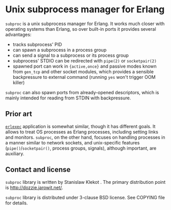 Unix subprocess manager for Erlang
==================================

`subproc` is a unix subprocess manager for Erlang. It works much closer with
operating systems than Erlang, so over built-in ports it provides several
advantages:

* tracks subprocess' PID
* can spawn a subprocess in a process group
* can send a signal to a subprocess or its process group
* subprocess' STDIO can be redirected with `pipe(2)` or `socketpair(2)`
* spawned port can work in `{active,once}` and passive modes known from
  `gen_tcp` and other socket modules, which provides a sensible backpressure
  to external command (running `yes` won't trigger OOM killer)

`subproc` can also spawn ports from already-opened descriptors, which is
mainly intended for reading from STDIN with backpressure.

Prior art
---------

[`erlexec`](https://github.com/saleyn/erlexec) application is somewhat
similar, though it has different goals. It allows to treat OS processes as
Erlang processes, including setting links and monitors. `subproc`, on the
other hand, focuses on handling processes in a manner similar to network
sockets, and unix-specific features (`pipe()`/`socketpair()`, process groups,
signals), although important, are auxiliary.

Contact and license
-------------------

`subproc` library is written by Stanislaw Klekot <dozzie at jarowit.net>.
The primary distribution point is <http://dozzie.jarowit.net/>.

`subproc` library is distributed under 3-clause BSD license. See COPYING file
for details.
